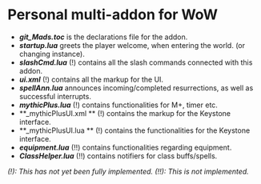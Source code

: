 # Personal multi-addon for WoW

* **_git_Mads.toc_** is the declarations file for the addon.
* **_startup.lua_** greets the player welcome, when entering the world. (or changing instance).
* **_slashCmd.lua_** (!) contains all the slash commands connected with this addon.
* **_ui.xml_** (!) contains all the markup for the UI.
* **_spellAnn.lua_** announces incoming/completed resurrections, as well as successful interrupts.
* **_mythicPlus.lua_** (!) contains functionalities for M+, timer etc.
* **_mythicPlusUI.xml ** (!) contains the markup for the Keystone interface.
* **_mythicPlusUI.lua ** (!) contains the functionalities for the Keystone interface.
* **_equipment.lua_** (!!) contains functionalities regarding equipment.
* **_ClassHelper.lua_** (!!) contains notifiers for class buffs/spells.

_(!): This has not yet been fully implemented._
_(!!): This is not implemented._